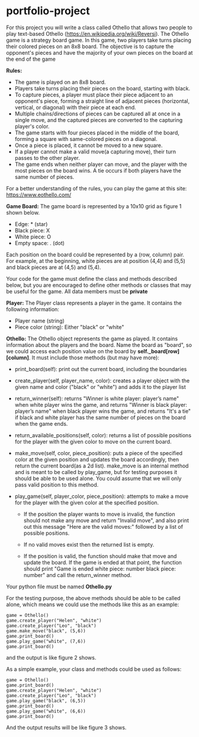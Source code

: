 # portfolio-project

For this project you will write a class called Othello that allows two people to play text-based Othello (https://en.wikipedia.org/wiki/Reversi).  The Othello game is a strategy board game. In this game, two players take turns placing their colored pieces on an 8x8 board. The objective is to capture the opponent's pieces and have the majority of your own pieces on the board at the end of the game

**Rules:**

* The game is played on an 8x8 board.
* Players take turns placing their pieces on the board, starting with black.
* To capture pieces, a player must place their piece adjacent to an opponent's piece, forming a straight line of adjacent pieces (horizontal, vertical, or diagonal) with their piece at each end.
* Multiple chains/directions of pieces can be captured all at once in a single move, and the captured pieces are converted to the capturing player's color. 
* The game starts with four pieces placed in the middle of the board, forming a square with same-colored pieces on a diagonal.
* Once a piece is placed, it cannot be moved to a new square.
* If a player cannot make a valid move(a capturing move), their turn passes to the other player.
* The game ends when neither player can move, and the player with the most pieces on the board wins. A tie occurs if both players have the same number of pieces.

For a better understanding of the rules, you can play the game at this site: https://www.eothello.com/

**Game Board:**
The game board is represented by a 10x10 grid as figure 1 shown below.
* Edge: * (star)
* Black piece: X
* White piece: O
* Empty space: .  (dot)

Each position on the board could be represented by a (row, column) pair.  For example, at the beginning, white pieces are at position (4,4) and (5,5) and black pieces are at (4,5) and (5,4).

Your code for the game must define the class and methods described below, but you are encouraged to define other methods or classes that may be useful for the game. All data members must be **private**

**Player:**
The Player class represents a player in the game. It contains the following information:
* Player name (string)
* Piece color (string): Either "black" or "white"

**Othello:**
The Othello object represents the game as played.  It contains information about the players and the board. Name the board as "board", so we could access each position value on the board by **self._board[row][column]**. It must include those methods (but may have more):

* print_board(self): print out the current board, including the boundaries 

* create_player(self, player_name, color): creates a player object with the given name and color ("black" or "white") and adds it to the player list

* return_winner(self): returns "Winner is white player: player’s name" when white player wins the game, and returns "Winner is black player: player’s name" when black player wins the game, and returns "It's a tie" if black and white player has the same number of pieces on the board when the game ends.

* return_available_positions(self, color): returns a list of possible positions for the player with the given color to move on the current board.

* make_move(self, color, piece_position): puts a piece of the specified color at the given position and updates the board accordingly, then return the current board(as a 2d list). make_move is an internal method and is meant to be called by play_game, but for testing purposes it should be able to be used alone. You could assume that we will only pass valid position to this method.

* play_game(self, player_color, piece_position): attempts to make a move for the player with the given color at the specified position.  

  * If the position the player wants to move is invalid, the function should not make any move and return "Invalid move", and also print out this message "Here are the valid moves:" followed by a list of possible positions. 

  * If no valid moves exist then the returned list is empty.  

  * If the position is valid, the function should make that move and update the board.  If the game is ended at that point, the function should print "Game is ended  white piece: number  black piece: number" and call the return_winner method. 

Your python file must be named **Othello.py**

For the testing purpose, the above methods should be able to be called alone, which means we could use the methods like this as an example:
```
game = Othello()
game.create_player("Helen", "white")
game.create_player("Leo", "black")
game.make_move("black", (5,6))
game.print_board()
game.play_game("white", (7,6))
game.print_board()
```
and the output is like figure 2 shows.

As a simple example, your class and methods could be used as follows:
```
game = Othello()
game.print_board()
game.create_player("Helen", "white")
game.create_player("Leo", "black")
game.play_game("black", (6,5))
game.print_board()
game.play_game("white", (6,6))
game.print_board()
```
And the output results will be like figure 3 shows.

